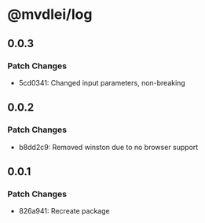 # @mvdlei/log

## 0.0.3

### Patch Changes

- 5cd0341: Changed input parameters, non-breaking

## 0.0.2

### Patch Changes

- b8dd2c9: Removed winston due to no browser support

## 0.0.1

### Patch Changes

- 826a941: Recreate package
